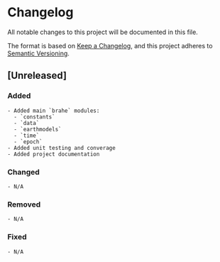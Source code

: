 # Changelog

All notable changes to this project will be documented in this file.

The format is based on [Keep a Changelog](https://keepachangelog.com/en/1.0.0/),
and this project adheres to [Semantic Versioning](https://semver.org/spec/v2.0.0.html).

## [Unreleased]

### Added
    - Added main `brahe` modules:
      - `constants`
      - `data`
      - `earthmodels`
      - `time`
      - `epoch`
    - Added unit testing and converage
    - Added project documentation

### Changed 
    - N/A

### Removed 
    - N/A

### Fixed
    - N/A